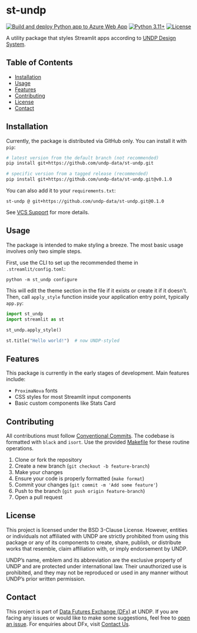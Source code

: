 # st-undp

[![Build and deploy Python app to Azure Web App](https://github.com/undp-data/st-undp/actions/workflows/azure-webapps-python.yml/badge.svg)](https://github.com/undp-data/st-undp/actions/workflows/azure-webapps-python.yml)
[![Python 3.11+](https://img.shields.io/badge/python-3.11+-blue.svg)](https://www.python.org/downloads/release/python-3110/)
[![License](https://img.shields.io/github/license/undp-data/st-undp)](https://github.com/undp-data/st-undp/blob/main/LICENSE)

A utility package that styles Streamlit apps according to [UNDP Design System](https://design.undp.org).

## Table of Contents

- [Installation](#installation)
- [Usage](#usage)
- [Features](#features)
- [Contributing](#contributing)
- [License](#license)
- [Contact](#contact)

## Installation

Currently, the package is distributed via GitHub only. You can install it with `pip`:

```bash
# latest version from the default branch (not recommended)
pip install git+https://github.com/undp-data/st-undp.git

# specific version from a tagged release (recommended) 
pip install git+https://github.com/undp-data/st-undp.git@v0.1.0
```

You can also add it to your `requirements.txt`:

```requirements
st-undp @ git+https://github.com/undp-data/st-undp.git@0.1.0
```

See [VCS Support](https://pip.pypa.io/en/stable/topics/vcs-support/#vcs-support) for more details.

## Usage

The package is intended to make styling a breeze. The most basic usage involves only two simple steps.

First, use the CLI to set up the recommended theme in `.streamlit/config.toml`:

```shell
python -m st_undp configure
```

This will edit the theme section in the file if it exists or create it if it doesn't.
Then, call `apply_style` function inside your application entry point, typically `app.py`: 

```python
import st_undp
import streamlit as st

st_undp.apply_style()

st.title("Hello world!")  # now UNDP-styled
```

## Features

This package is currently in the early stages of development. Main features include:

- `ProximaNova` fonts
- CSS styles for most Streamlit input components
- Basic custom components like Stats Card

## Contributing

All contributions must follow [Conventional Commits](https://www.conventionalcommits.org/en/v1.0.0/).
The codebase is formatted with `black` and `isort`. Use the provided [Makefile](./Makefile) for these
routine operations.

1. Clone or fork the repository
2. Create a new branch (`git checkout -b feature-branch`)
3. Make your changes
4. Ensure your code is properly formatted (`make format`)
5. Commit your changes (`git commit -m 'Add some feature'`)
6. Push to the branch (`git push origin feature-branch`)
7. Open a pull request

## License

This project is licensed under the BSD 3-Clause License. However, entities or individuals not affiliated with UNDP 
are strictly prohibited from using this package or any of its components to create, share, publish, or distribute works 
that resemble, claim affiliation with, or imply endorsement by UNDP.

UNDP’s name, emblem and its abbreviation are the exclusive property of UNDP and are protected under international law. 
Their unauthorized use is prohibited, and they may not be reproduced or used in any manner without UNDP’s prior written permission. 

## Contact

This project is part of [Data Futures Exchange (DFx)](https://data.undp.org) at UNDP.
If you are facing any issues or would like to make some suggestions, feel free to 
[open an issue](https://github.com/undp-data/st-undp/issues/new/choose). 
For enquiries about DFx, visit [Contact Us](https://data.undp.org/contact-us).
